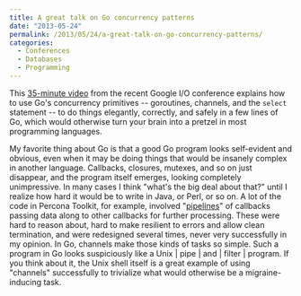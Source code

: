 ```yaml
---
title: A great talk on Go concurrency patterns
date: "2013-05-24"
permalink: /2013/05/24/a-great-talk-on-go-concurrency-patterns/
categories:
  - Conferences
  - Databases
  - Programming
---
```

This [35-minute video][1] from the recent Google I/O conference explains how to use Go's concurrency primitives -- goroutines, channels, and the `select` statement -- to do things elegantly, correctly, and safely in a few lines of Go, which would otherwise turn your brain into a pretzel in most programming languages.

My favorite thing about Go is that a good Go program looks self-evident and obvious, even when it may be doing things that would be insanely complex in another language. Callbacks, closures, mutexes, and so on just disappear, and the program itself emerges, looking completely unimpressive. In many cases I think "what's the big deal about that?" until I realize how hard it would be to write in Java, or Perl, or so on. A lot of the code in Percona Toolkit, for example, involved "[pipelines][2]" of callbacks passing data along to other callbacks for further processing. These were hard to reason about, hard to make resilient to errors and allow clean termination, and were redesigned several times, never very successfully in my opinion. In Go, channels make those kinds of tasks so simple. Such a program in Go looks suspiciously like a Unix | pipe | and | filter | program. If you think about it, the Unix shell itself is a great example of using "channels" successfully to trivialize what would otherwise be a migraine-inducing task.

 [1]: https://developers.google.com/events/io/sessions/332768653
 [2]: http://bazaar.launchpad.net/~percona-toolkit-dev/percona-toolkit/2.1/view/head:/bin/pt-query-digest#L11835
